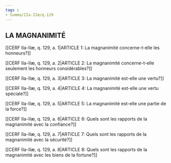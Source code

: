 ```yaml
---
tags : 
- Summa/IIa-IIæ/q.129
---
```


## LA MAGNANIMITÉ

[[CERF IIa-IIæ, q. 129, a. 1|ARTICLE 1: La magnanimité concerne-t-elle les honneurs?]]

[[CERF IIa-IIæ, q. 129, a. 2|ARTICLE 2: La magnanimité concerne-t-elle seulement les honneurs considérables?]]

[[CERF IIa-IIæ, q. 129, a. 3|ARTICLE 3: La magnanimité est-elle une vertu?]]

[[CERF IIa-IIæ, q. 129, a. 4|ARTICLE 4: La magnanimité est-elle une vertu spéciale?]]

[[CERF IIa-IIæ, q. 129, a. 5|ARTICLE 5: La magnanimité est-elle une partie de la force?]]

[[CERF IIa-IIæ, q. 129, a. 6|ARTICLE 6: Quels sont les rapports de la magnanimité avec la confiance?]]

[[CERF IIa-IIæ, q. 129, a. 7|ARTICLE 7: Quels sont les rapports de la magnanimité avec la sécurité?]]

[[CERF IIa-IIæ, q. 129, a. 8|ARTICLE 8: Quels sont les rapports de la magnanimité avec les biens de la fortune?]]

